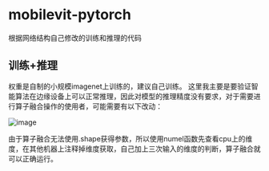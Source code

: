 # mobilevit-pytorch 
根据网络结构自己修改的训练和推理的代码 
## 训练+推理
权重是自制的小规模imagenet上训练的，建议自己训练。
这里我主要是要验证智能算法在边缘设备上可以正常推理，因此对模型的推理精度没有要求，对于需要进行算子融合操作的使用者，可能需要有以下改动： 

![image](https://github.com/bez-ciebie/mobilevit-pytorch-train-infer/assets/47070146/99d8988c-b1fc-4b07-ae87-ba0165a22fdf) 

 由于算子融合无法使用.shape获得参数，所以使用numel函数先查看cpu上的维度，在其他机器上注释掉维度获取，自己加上三次输入的维度的判断，算子融合就可以正确运行。


